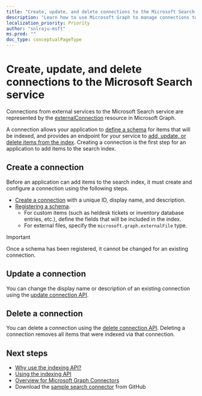 ```yaml
---
title: "Create, update, and delete connections to the Microsoft Search service"
description: "Learn how to use Microsoft Graph to manage connections to the Microsoft Search service"
localization_priority: Priority
author: "snlraju-msft"
ms.prod: ""
doc_type: conceptualPageType
---
```


# Create, update, and delete connections to the Microsoft Search service

Connections from external services to the Microsoft Search service are represented by the [externalConnection](/graph/api/resources/externalconnection?view=graph-rest-beta) resource in Microsoft Graph.

A connection allows your application to [define a schema](/graph/api/externalconnection-post-schema?view=graph-rest-beta) for items that will be indexed, and provides an endpoint for your service to [add, update, or delete items from the index](search-index-manage-items.md). Creating a connection is the first step for an application to add items to the search index.

## Create a connection

Before an application can add items to the search index, it must create and configure a connection using the following steps.

- [Create a connection](/graph/api/external-post-connections?view=graph-rest-beta) with a unique ID, display name, and description.
- [Registering a schema](/graph/api/externalconnection-post-schema?view=graph-rest-beta).
  - For custom items (such as heldesk tickets or inventory database entries, etc.), define the fields that will be included in the index.
  - For external files, specify the `microsoft.graph.externalFile` type.

> [!IMPORTANT]
> Once a schema has been registered, it cannot be changed for an existing connection.

## Update a connection

You can change the display name or description of an existing connection using the [update connection API](/graph/api/externalconnection-update?view=graph-rest-beta).

## Delete a connection

You can delete a connection using the [delete connection API](/graph/api/externalconnection-delete?view=graph-rest-beta). Deleting a connection removes all items that were indexed via that connection.

## Next steps

- [Why use the indexing API?](search-concept-overview.md#why-use-the-indexing-api)
- [Using the indexing API](/graph/api/resources/indexing-api-overview?view=graph-rest-beta)
- [Overview for Microsoft Graph Connectors](/microsoftsearch/connectors-overview)
- Download the [sample search connector](https://github.com/microsoftgraph/msgraph-search-connector-sample) from GitHub
